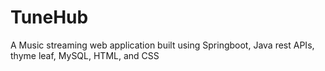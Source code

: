 # TuneHub
A Music streaming web application built using Springboot, Java rest APIs, thyme leaf, MySQL, HTML, and CSS
